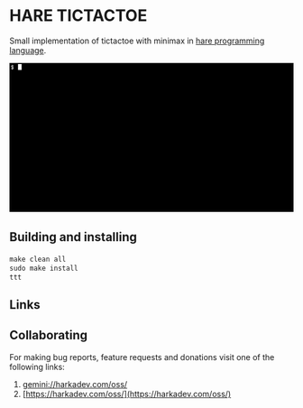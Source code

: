 HARE TICTACTOE
==============

Small implementation of tictactoe with minimax in [hare programming language][1].

![Tictactoe terminal demo](rec/tty.gif)

## Building and installing

    make clean all
    sudo make install
    ttt

## Links

[1]: https://harelang.org/

## Collaborating

For making bug reports, feature requests and donations visit
one of the following links:

1. [gemini://harkadev.com/oss/](gemini://harkadev.com/oss/)
2. [https://harkadev.com/oss/](https://harkadev.com/oss/)
